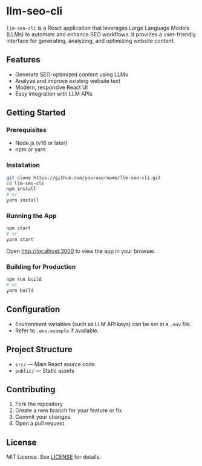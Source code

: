 # llm-seo-cli

`llm-seo-cli` is a React application that leverages Large Language Models (LLMs) to automate and enhance SEO workflows. It provides a user-friendly interface for generating, analyzing, and optimizing website content.

## Features

- Generate SEO-optimized content using LLMs
- Analyze and improve existing website text
- Modern, responsive React UI
- Easy integration with LLM APIs

## Getting Started

### Prerequisites

- Node.js (v16 or later)
- npm or yarn

### Installation

```sh
git clone https://github.com/yourusername/llm-seo-cli.git
cd llm-seo-cli
npm install
# or
yarn install
```

### Running the App

```sh
npm start
# or
yarn start
```

Open [http://localhost:3000](http://localhost:3000) to view the app in your browser.

### Building for Production

```sh
npm run build
# or
yarn build
```

## Configuration

- Environment variables (such as LLM API keys) can be set in a `.env` file.
- Refer to `.env.example` if available.

## Project Structure

- `src/` — Main React source code
- `public/` — Static assets

## Contributing

1. Fork the repository
2. Create a new branch for your feature or fix
3. Commit your changes
4. Open a pull request

## License

MIT License. See [LICENSE](LICENSE) for details.

